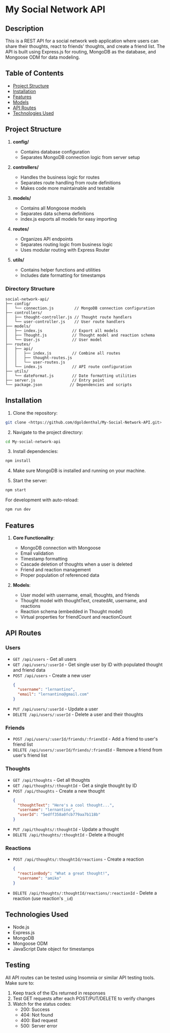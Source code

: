 # My Social Network API

## Description

This is a REST API for a social network web application where users can share their thoughts, react to friends' thoughts, and create a friend list. The API is built using Express.js for routing, MongoDB as the database, and Mongoose ODM for data modeling.

## Table of Contents

- [Project Structure](#project-structure)
- [Installation](#installation)
- [Features](#features)
- [Models](#models)
- [API Routes](#api-routes)
- [Technologies Used](#technologies-used)

## Project Structure

1. **config/**
   * Contains database configuration
   * Separates MongoDB connection logic from server setup

2. **controllers/**
   * Handles the business logic for routes
   * Separates route handling from route definitions
   * Makes code more maintainable and testable

3. **models/**
   * Contains all Mongoose models
   * Separates data schema definitions
   * index.js exports all models for easy importing

4. **routes/**
   * Organizes API endpoints
   * Separates routing logic from business logic
   * Uses modular routing with Express Router

5. **utils/**
   * Contains helper functions and utilities
   * Includes date formatting for timestamps

### Directory Structure
```
social-network-api/
├── config/
│   └── connection.js         // MongoDB connection configuration
├── controllers/
│   ├── thought-controller.js // Thought route handlers
│   └── user-controller.js    // User route handlers
├── models/
│   ├── index.js             // Export all models
│   ├── Thought.js           // Thought model and reaction schema
│   └── User.js              // User model
├── routes/
│   ├── api/
│   │   ├── index.js         // Combine all routes
│   │   ├── thought-routes.js
│   │   └── user-routes.js
│   └── index.js             // API route configuration
├── utils/
│   └── dateFormat.js        // Date formatting utilities
├── server.js                // Entry point
└── package.json            // Dependencies and scripts
```

## Installation

1. Clone the repository:
```bash
git clone <https://github.com/dgoldenthal/My-Social-Network-API.git>
```

2. Navigate to the project directory:
```bash
cd My-social-network-api
```

3. Install dependencies:
```bash
npm install
```

4. Make sure MongoDB is installed and running on your machine.

5. Start the server:
```bash
npm start
```

For development with auto-reload:
```bash
npm run dev
```

## Features

1. **Core Functionality**:
   * MongoDB connection with Mongoose
   * Email validation
   * Timestamp formatting
   * Cascade deletion of thoughts when a user is deleted
   * Friend and reaction management
   * Proper population of referenced data

2. **Models**:
   * User model with username, email, thoughts, and friends
   * Thought model with thoughtText, createdAt, username, and reactions
   * Reaction schema (embedded in Thought model)
   * Virtual properties for friendCount and reactionCount

## API Routes

### Users
- `GET /api/users` - Get all users
- `GET /api/users/:userId` - Get single user by ID with populated thought and friend data
- `POST /api/users` - Create a new user
  ```json
  {
    "username": "lernantino",
    "email": "lernantino@gmail.com"
  }
  ```
- `PUT /api/users/:userId` - Update a user
- `DELETE /api/users/:userId` - Delete a user and their thoughts

### Friends
- `POST /api/users/:userId/friends/:friendId` - Add a friend to user's friend list
- `DELETE /api/users/:userId/friends/:friendId` - Remove a friend from user's friend list

### Thoughts
- `GET /api/thoughts` - Get all thoughts
- `GET /api/thoughts/:thoughtId` - Get a single thought by ID
- `POST /api/thoughts` - Create a new thought
  ```json
  {
    "thoughtText": "Here's a cool thought...",
    "username": "lernantino",
    "userId": "5edff358a0fcb779aa7b118b"
  }
  ```
- `PUT /api/thoughts/:thoughtId` - Update a thought
- `DELETE /api/thoughts/:thoughtId` - Delete a thought

### Reactions
- `POST /api/thoughts/:thoughtId/reactions` - Create a reaction
  ```json
  {
    "reactionBody": "What a great thought!",
    "username": "amiko"
  }
  ```
- `DELETE /api/thoughts/:thoughtId/reactions/:reactionId` - Delete a reaction (use reaction's `_id`)

## Technologies Used

- Node.js
- Express.js
- MongoDB
- Mongoose ODM
- JavaScript Date object for timestamps

## Testing

All API routes can be tested using Insomnia or similar API testing tools. Make sure to:
1. Keep track of the IDs returned in responses
2. Test GET requests after each POST/PUT/DELETE to verify changes
3. Watch for the status codes:
   - 200: Success
   - 404: Not found
   - 400: Bad request
   - 500: Server error